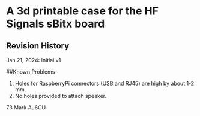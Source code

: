 # A 3d printable case for the HF Signals sBitx board

## Revision History
Jan 21, 2024:	Initial v1

##Known Problems
1. Holes for RaspberryPi connectors (USB and RJ45) are high by about 1-2 mm. 
2. No holes provided to attach speaker.


73
Mark
AJ6CU
